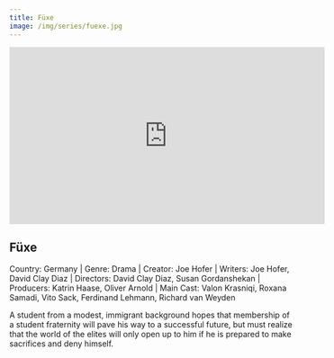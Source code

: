 ```yaml
---
title: Füxe 
image: /img/series/fuexe.jpg
---
```

<iframe width="560" height="315" src="https://www.youtube.com/embed/B3q71xiGgwI?si=NTe3kdNWPYWzS5rm" frameborder="0" allow="accelerometer; autoplay; encrypted-media; gyroscope; picture-in-picture" allowfullscreen></iframe>

## Füxe
Country: Germany | Genre: Drama | Creator: Joe Hofer | Writers: Joe Hofer, David Clay Diaz | Directors: David Clay Diaz, Susan Gordanshekan | Producers: Katrin Haase, Oliver Arnold | Main Cast: Valon Krasniqi, Roxana Samadi, Vito Sack, Ferdinand Lehmann, Richard van Weyden

A student from a modest, immigrant background hopes that membership of a student fraternity will pave his way to a successful future, but must realize that the world of the elites will only open up to him if he is prepared to make sacrifices and deny himself.
